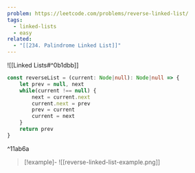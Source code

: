 ```yaml
---
problem: https://leetcode.com/problems/reverse-linked-list/
tags:
  - linked-lists
  - easy
related:
  - "[[234. Palindrome Linked List]]"
---
```

![[Linked Lists#^0b1dbb]]
```ts
const reverseList = (current: Node|null): Node|null => {
	let prev = null, next
	while(current !== null) {
		next = current.next
		current.next = prev
		prev = current
		current = next
	}
	return prev
}
```

^11ab6a


> [!example]-
> ![[reverse-linked-list-example.png]]
